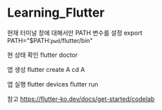 # Learning_Flutter

현재 터미널 창에 대해서만 PATH 변수를 설정
export PATH="$PATH:`pwd`/flutter/bin"

현 상태 확인
flutter doctor

앱 생성
flutter create A
cd A

앱 실행
flutter devices
flutter run

참고
https://flutter-ko.dev/docs/get-started/codelab
